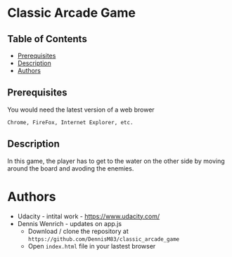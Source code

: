 Classic Arcade Game
===============================

## Table of Contents

* [Prerequisites](#prerequisites)
* [Description](#description)
* [Authors](#authors)

## Prerequisites

You would need the latest version of a web brower 

`Chrome, FireFox, Internet Explorer, etc.`

## Description 

In this game, the player has to get to the water on the other side by moving around the board and avoding the enemies.


# Authors 

* Udacity - intital work - https://www.udacity.com/
* Dennis Wenrich - updates on app.js
  * Download / clone the repository at `https://github.com/DennisM83/classic_arcade_game`
  * Open `index.html` file in your lastest browser
